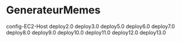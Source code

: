 # GenerateurMemes
config-EC2-Host
deploy2.0
deploy3.0
deploy5.0
deploy6.0
deploy7.0
deploy8.0
deploy9.0
deploy10.0
deploy11.0
deploy12.0
deploy13.0